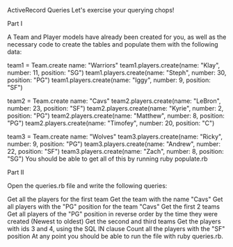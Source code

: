 ActiveRecord Queries
Let's exercise your querying chops!

Part I

A Team and Player models have already been created for you, as well as the necessary code to create the tables and populate them with the following data:

team1 = Team.create name: "Warriors"
team1.players.create(name: "Klay", number: 11, position: "SG")
team1.players.create(name: "Steph", number: 30, position: "PG")
team1.players.create(name: "Iggy", number: 9, position: "SF")

team2 = Team.create name: "Cavs"
team2.players.create(name: "LeBron", number: 23, position: "SF")
team2.players.create(name: "Kyrie", number: 2, position: "PG")
team2.players.create(name: "Matthew", number: 8, position: "PG")
team2.players.create(name: "Timofey", number: 20, position: "C")

team3 = Team.create name: "Wolves"
team3.players.create(name: "Ricky", number: 9, position: "PG")
team3.players.create(name: "Andrew", number: 22, position: "SF")
team3.players.create(name: "Zach", number: 8, position: "SG")
You should be able to get all of this by running ruby populate.rb

Part II

Open the queries.rb file and write the following queries:

Get all the players for the first team
Get the team with the name "Cavs"
Get all players with the "PG" position for the team "Cavs"
Get the first 2 teams
Get all players of the "PG" position in reverse order by the time they were created (Newest to oldest)
Get the second and third teams
Get the players with ids 3 and 4, using the SQL IN clause
Count all the players with the "SF" position
At any point you should be able to run the file with ruby queries.rb.